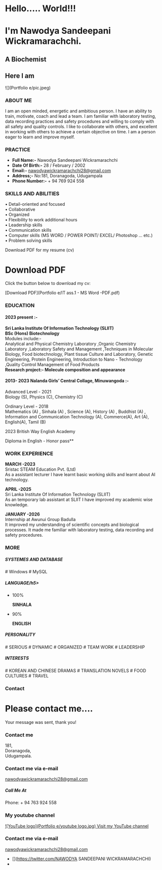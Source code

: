 

Hello..... World!!!
===================

I'm Nawodya Sandeepani Wickramarachchi.
=======================================

A Biochemist
------------


## Here I am

![](Portfolio e/pic.jpeg)

 


### ABOUT ME

I am an open minded, energetic and ambitious person. I have an ability to train, motivate, coach and lead a team. I am familiar with laboratory testing, data recording practices and safety procedures and willing to comply with all safety and quality controls. I like to collaborate with others, and excellent in working with others to achieve a certain objective on time. I am a person eager to learn and improve myself.

### PRACTICE

*   **Full Name:-** Nawodya Sandeepani Wickramarachchi
*   **Date Of Birth:-** 28 / February / 2002
*   **Email:-** nawodyawickramarachchi28@gmail.com
*   **Address;-** No:181, Doranagoda, Udugampala
*   **Phone Number:-** \+ 94 769 924 558

### SKILLS AND ABILITIES

• Detail-oriented and focused  
• Collaborative  
• Organized  
• Flexibility to work additional hours  
• Leadership skills  
• Communication skills  
• Computer skills (MS WORD / POWER POINT/ EXCEL/ Photoshop … etc.)  
• Problem solving skills
 
  Download PDF for my resume (cv)

Download PDF
============

Click the button below to download my cv:

[Download PDF](Portfolio e/IT ass.1 - MS Word -PDF.pdf)


### EDUCATION

#### 2023 present :-

**Sri Lanka Institute Of Information Technology (SLIIT)**  
**BSc (Hons) Biotechnology**  
Modules include:-  
Analytical and Physical Chemistry Laboratory ,Organic Chemistry Laboratory ,Laboratory Safety and Management ,Techniques in Molecular Biology, Food biotechnology, Plant tissue Culture and Laboratory, Genetic Engineering, Protein Engineering, Introduction to Nano - Technology ,Quality Control Management of Food Products  
**Research project:- Molecule composition and appearance**

  
  
  

#### 2013- 2023 Nalanda Girls’ Central Collage, Minuwangoda :-

Advanced Level - 2021  
Biology (S), Physics (C), Chemistry (C)  
  
  
Ordinary Level - 2018  
Mathematics (A) , Sinhala (A) , Science (A), History (A) , Buddhist (A) , Information and Communication Technology (A), Commerce(A), Art (A), English(A), Tamil (B)  
  
2023 British Way English Academy  
  
Diploma in English - Honor pass**  
  

### WORK EXPERIENCE

**MARCH -2023**  
Sristac STEAM Education Pvt. (Ltd)  
As a assistant lecturer I have learnt basic working skills and learnt about AI technology.  
  
**APRIL -2025**  
Sri Lanka Institute Of Information Technology (SLIIT)  
As an temporary lab assistant at SLIIT I have improved my academic wise knowledge.  
  
**JANUARY -2026**  
Internship at Awunui Group Badulla  
It improved my understanding of scientific concepts and biological processes. It made me familiar with laboratory testing, data recording and safety procedures.

### MORE

##### SYSTEMES AND DATABASE

\# Windows # MySQL

##### LANGUAGE/h5>

*   100%
    
    **SINHALA**
*   90%
    
    **ENGLISH**

##### PERSONALITY

\# SERIOUS # DYNAMIC # ORGANIZED # TEAM WORK # LEADERSHIP

##### INTERESTS

\# KOREAN AND CHINESE DRAMAS # TRANSLATION NOVELS # FOOD CULTURES # TRAVEL

### Contact

Please contact me....
=============================

Your message was sent, thank you!  

### Contact me

181,  
Doranagoda,  
Udugampala.

### Contact me via e-mail

nawodyawickramarachchi28@gmail.com

##### Call Me At

Phone: + 94 763 924 558  

### My youtube channel

 [![YouTube logo](Portfolio e/youtube logo.jpg) Visit my YouTube channel](https://www.youtube.com/channel/UCcRSHUedF-NlpDK2m49mXDw)

### Contact me via e-mail

nawodyawickramarachchi28@gmail.com

*   [](https://twitter.com/NAWODYA SANDEEPANI WICKRAMARACHCHI)
*   [](https://github.com/aboualnaser)

[](#top "Back to Top")
